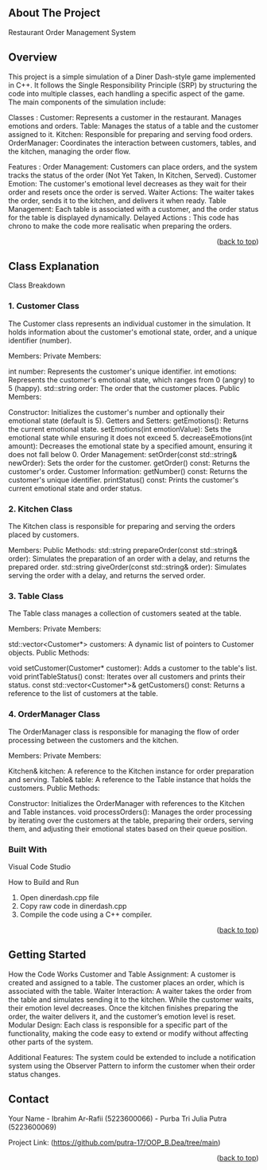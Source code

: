 <!-- ABOUT THE PROJECT -->
## About The Project
Restaurant Order Management System

## Overview
This project is a simple simulation of a Diner Dash-style game implemented in C++. It follows the Single Responsibility Principle (SRP) by structuring the code into multiple classes, each handling a specific aspect of the game. The main components of the simulation include:

Classes :
Customer: Represents a customer in the restaurant. Manages emotions and orders.
Table: Manages the status of a table and the customer assigned to it.
Kitchen: Responsible for preparing and serving food orders.
OrderManager: Coordinates the interaction between customers, tables, and the kitchen, managing the order flow.

Features :
Order Management: Customers can place orders, and the system tracks the status of the order (Not Yet Taken, In Kitchen, Served).
Customer Emotion: The customer's emotional level decreases as they wait for their order and resets once the order is served.
Waiter Actions: The waiter takes the order, sends it to the kitchen, and delivers it when ready.
Table Management: Each table is associated with a customer, and the order status for the table is displayed dynamically.
Delayed Actions : This code has chrono to make the code more realisatic when preparing the orders.


<p align="right">(<a href="#readme-top">back to top</a>)</p>

## Class Explanation
Class Breakdown

### 1. Customer Class
The Customer class represents an individual customer in the simulation. It holds information about the customer's emotional state, order, and a unique identifier (number).

Members:
Private Members:

int number: Represents the customer's unique identifier.
int emotions: Represents the customer's emotional state, which ranges from 0 (angry) to 5 (happy).
std::string order: The order that the customer places.
Public Members:

Constructor: Initializes the customer's number and optionally their emotional state (default is 5).
Getters and Setters:
getEmotions(): Returns the current emotional state.
setEmotions(int emotionValue): Sets the emotional state while ensuring it does not exceed 5.
decreaseEmotions(int amount): Decreases the emotional state by a specified amount, ensuring it does not fall below 0.
Order Management:
setOrder(const std::string& newOrder): Sets the order for the customer.
getOrder() const: Returns the customer's order.
Customer Information:
getNumber() const: Returns the customer's unique identifier.
printStatus() const: Prints the customer's current emotional state and order status.

### 2. Kitchen Class
The Kitchen class is responsible for preparing and serving the orders placed by customers.

Members:
Public Methods:
std::string prepareOrder(const std::string& order): Simulates the preparation of an order with a delay, and returns the prepared order.
std::string giveOrder(const std::string& order): Simulates serving the order with a delay, and returns the served order.

### 3. Table Class
The Table class manages a collection of customers seated at the table.

Members:
Private Members:

std::vector<Customer*> customers: A dynamic list of pointers to Customer objects.
Public Methods:

void setCustomer(Customer* customer): Adds a customer to the table's list.
void printTableStatus() const: Iterates over all customers and prints their status.
const std::vector<Customer*>& getCustomers() const: Returns a reference to the list of customers at the table.

### 4. OrderManager Class
The OrderManager class is responsible for managing the flow of order processing between the customers and the kitchen.

Members:
Private Members:

Kitchen& kitchen: A reference to the Kitchen instance for order preparation and serving.
Table& table: A reference to the Table instance that holds the customers.
Public Methods:

Constructor: Initializes the OrderManager with references to the Kitchen and Table instances.
void processOrders(): Manages the order processing by iterating over the customers at the table, preparing their orders, serving them, and adjusting their emotional states based on their queue position.

### Built With

Visual Code Studio

How to Build and Run
1. Open dinerdash.cpp file
2. Copy raw code in dinerdash.cpp 
3. Compile the code using a C++ compiler.

<p align="right">(<a href="#readme-top">back to top</a>)</p>


## Getting Started

How the Code Works
Customer and Table Assignment: A customer is created and assigned to a table. The customer places an order, which is associated with the table.
Waiter Interaction: A waiter takes the order from the table and simulates sending it to the kitchen. While the customer waits, their emotion level decreases. Once the kitchen finishes preparing the order, the waiter delivers it, and the customer’s emotion level is reset.
Modular Design: Each class is responsible for a specific part of the functionality, making the code easy to extend or modify without affecting other parts of the system.

Additional Features: The system could be extended to include a notification system using the Observer Pattern to inform the customer when their order status changes.

## Contact
  
Your Name - Ibrahim Ar-Rafii        (5223600066)
          - Purba Tri Julia Putra   (5223600069)

Project Link: (https://github.com/putra-17/OOP_B.Dea/tree/main)

<p align="right">(<a href="#readme-top">back to top</a>)</p>
